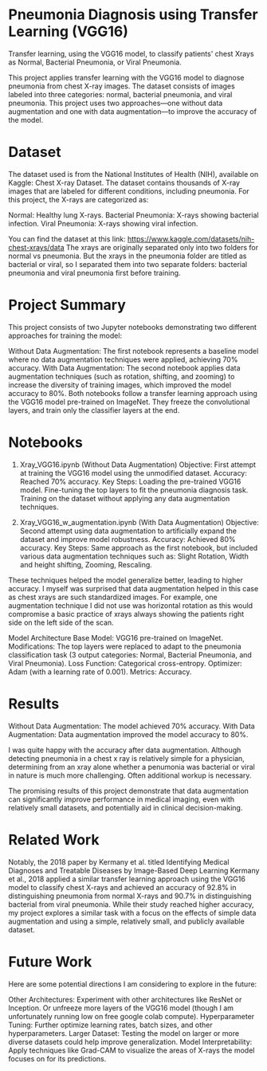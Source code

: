 # Pneumonia Diagnosis using Transfer Learning (VGG16)
Transfer learning, using the VGG16 model, to classify patients' chest Xrays as Normal, Bacterial Pneumonia, or Viral Pneumonia.

This project applies transfer learning with the VGG16 model to diagnose pneumonia from chest X-ray images. The dataset consists of images labeled into three categories: normal, bacterial pneumonia, and viral pneumonia. This project uses two approaches—one without data augmentation and one with data augmentation—to improve the accuracy of the model.

# Dataset
The dataset used is from the National Institutes of Health (NIH), available on Kaggle: Chest X-ray Dataset. The dataset contains thousands of X-ray images that are labeled for different conditions, including pneumonia. For this project, the X-rays are categorized as:

Normal: Healthy lung X-rays.
Bacterial Pneumonia: X-rays showing bacterial infection.
Viral Pneumonia: X-rays showing viral infection.

You can find the dataset at this link: https://www.kaggle.com/datasets/nih-chest-xrays/data
The xrays are originally separated only into two folders for normal vs pneumonia. But the xrays in the pneumonia folder are titled as bacterial or viral, so I separated them into two separate folders: bacterial pneumonia and viral pneumonia first before training. 

# Project Summary
This project consists of two Jupyter notebooks demonstrating two different approaches for training the model:

Without Data Augmentation: The first notebook represents a baseline model where no data augmentation techniques were applied, achieving 70% accuracy.
With Data Augmentation: The second notebook applies data augmentation techniques (such as rotation, shifting, and zooming) to increase the diversity of training images, which improved the model accuracy to 80%.
Both notebooks follow a transfer learning approach using the VGG16 model pre-trained on ImageNet. They freeze the convolutional layers, and train only the classifier layers at the end. 

# Notebooks
1. Xray_VGG16.ipynb (Without Data Augmentation)
Objective: First attempt at training the VGG16 model using the unmodified dataset.
Accuracy: Reached 70% accuracy.
Key Steps:
Loading the pre-trained VGG16 model.
Fine-tuning the top layers to fit the pneumonia diagnosis task.
Training on the dataset without applying any data augmentation techniques.

2. Xray_VGG16_w_augmentation.ipynb (With Data Augmentation)
Objective: Second attempt using data augmentation to artificially expand the dataset and improve model robustness.
Accuracy: Achieved 80% accuracy.
Key Steps:
Same approach as the first notebook, but included various data augmentation techniques such as: Slight Rotation, Width and height shifting, Zooming, Rescaling.

These techniques helped the model generalize better, leading to higher accuracy. I myself was surprised that data augmentation helped in this case as chest xrays are such standardized images. For example, one augmentation technique I did not use was horizontal rotation as this would compromise a basic practice of xrays always showing the patients right side on the left side of the scan. 

Model Architecture
Base Model: VGG16 pre-trained on ImageNet.
Modifications: The top layers were replaced to adapt to the pneumonia classification task (3 output categories: Normal, Bacterial Pneumonia, and Viral Pneumonia).
Loss Function: Categorical cross-entropy.
Optimizer: Adam (with a learning rate of 0.001).
Metrics: Accuracy.

# Results
Without Data Augmentation: The model achieved 70% accuracy.
With Data Augmentation: Data augmentation improved the model accuracy to 80%.

I was quite happy with the accuracy after data augmentation. Although detecting pneumonia in a chest x ray is relatively simple for a physician, determining from an xray alone whether a penumonia was bacterial or viral in nature is much more challenging. Often additional workup is necessary. 

The promising results of this project demonstrate that data augmentation can significantly improve performance in medical imaging, even with relatively small datasets, and potentially aid in clinical decision-making. 

# Related Work
Notably, the 2018 paper by Kermany et al. titled Identifying Medical Diagnoses and Treatable Diseases by Image-Based Deep Learning Kermany et al., 2018 applied a similar transfer learning approach using the VGG16 model to classify chest X-rays and achieved an accuracy of 92.8% in distinguishing pneumonia from normal X-rays and 90.7% in distinguishing bacterial from viral pneumonia. While their study reached higher accuracy, my project explores a similar task with a focus on the effects of simple data augmentation and using a simple, relatively small, and publicly available dataset. 

# Future Work
Here are some potential directions I am considering to explore in the future:

Other Architectures: Experiment with other architectures like ResNet or Inception. Or unfreeze more layers of the VGG16 model (though I am unfortunately running low on free google colab compute).
Hyperparameter Tuning: Further optimize learning rates, batch sizes, and other hyperparameters.
Larger Dataset: Testing the model on larger or more diverse datasets could help improve generalization.
Model Interpretability: Apply techniques like Grad-CAM to visualize the areas of X-rays the model focuses on for its predictions.
